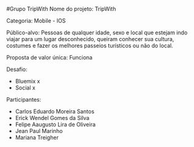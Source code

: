 #Grupo TripWith
 Nome do projeto: TripWith

Categoria: Mobile - IOS

Público-alvo: Pessoas de qualquer idade, sexo e local que estejam indo viajar para um lugar
desconhecido, queiram conhecer sua cultura, costumes e fazer os melhores passeios
turísticos ou não do local.

Proposta de valor única: Funciona

Desafio:

 -  Bluemix x 
 - Social x 

Participantes:

  - Carlos Eduardo Moreira Santos
  - Erick Wendel Gomes da Silva
  - Felipe Aaugusto Lira de Oliveira
  - Jean Paul Marinho
  - Mariana Treigher
